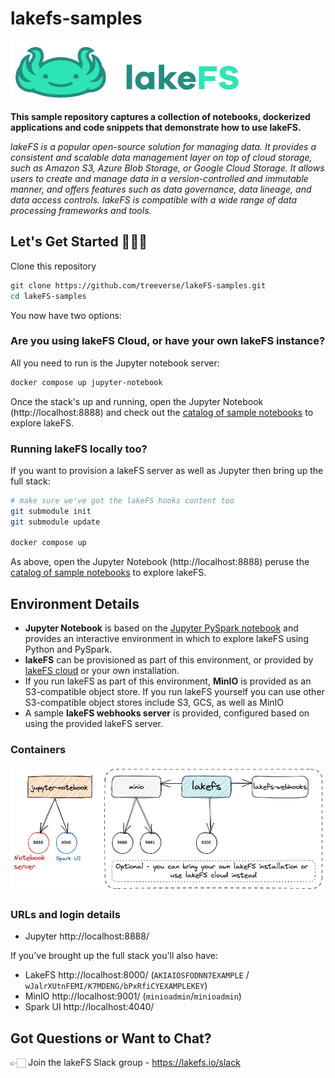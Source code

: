 # lakefs-samples

![lakeFS logo](images/logo.png)

**This sample repository captures a collection of notebooks, dockerized applications and code snippets that demonstrate how to use lakeFS.**

_lakeFS is a popular open-source solution for managing data. It provides a consistent and scalable data management layer on top of cloud storage, such as Amazon S3, Azure Blob Storage, or Google Cloud Storage. It allows users to create and manage data in a version-controlled and immutable manner, and offers features such as data governance, data lineage, and data access controls. lakeFS is compatible with a wide range of data processing frameworks and tools._

## Let's Get Started 👩🏻‍💻

Clone this repository

```bash
git clone https://github.com/treeverse/lakeFS-samples.git
cd lakeFS-samples
```

You now have two options: 

### **Are you using lakeFS Cloud, or have your own lakeFS instance?** 

All you need to run is the Jupyter notebook server: 

```bash
docker compose up jupyter-notebook
```

Once the stack's up and running, open the Jupyter Notebook (http://localhost:8888) and check out the [catalog of sample notebooks](./notebooks/00_index.ipynb) to explore lakeFS. 


### **Running lakeFS locally too?**

If you want to provision a lakeFS server as well as Jupyter then bring up the full stack:

```bash
# make sure we've got the lakeFS hooks content too
git submodule init
git submodule update

docker compose up
```

As above, open the Jupyter Notebook (http://localhost:8888) peruse the [catalog of sample notebooks](./notebooks/00_index.ipynb) to explore lakeFS. 


## Environment Details

* **Jupyter Notebook** is based on the [Jupyter PySpark notebook](https://hub.docker.com/r/jupyter/pyspark-notebook/) and provides an interactive environment in which to explore lakeFS using Python and PySpark. 
* **lakeFS** can be provisioned as part of this environment, or provided by [lakeFS cloud](http://https://lakefs.cloud/) or your own installation.
* If you run lakeFS as part of this environment, **MinIO** is provided as an S3-compatible object store. If you run lakeFS yourself you can use other S3-compatible object stores include S3, GCS, as well as MinIO
* A sample **lakeFS webhooks server** is provided, configured based on using the provided lakeFS server. 

### Containers

![](images/containers.png)

### URLs and login details

* Jupyter http://localhost:8888/

If you've brought up the full stack you'll also have: 

* LakeFS http://localhost:8000/ (`AKIAIOSFODNN7EXAMPLE` / `wJalrXUtnFEMI/K7MDENG/bPxRfiCYEXAMPLEKEY`)
* MinIO http://localhost:9001/ (`minioadmin`/`minioadmin`)
* Spark UI http://localhost:4040/

## Got Questions or Want to Chat?

👉🏻 Join the lakeFS Slack group - https://lakefs.io/slack